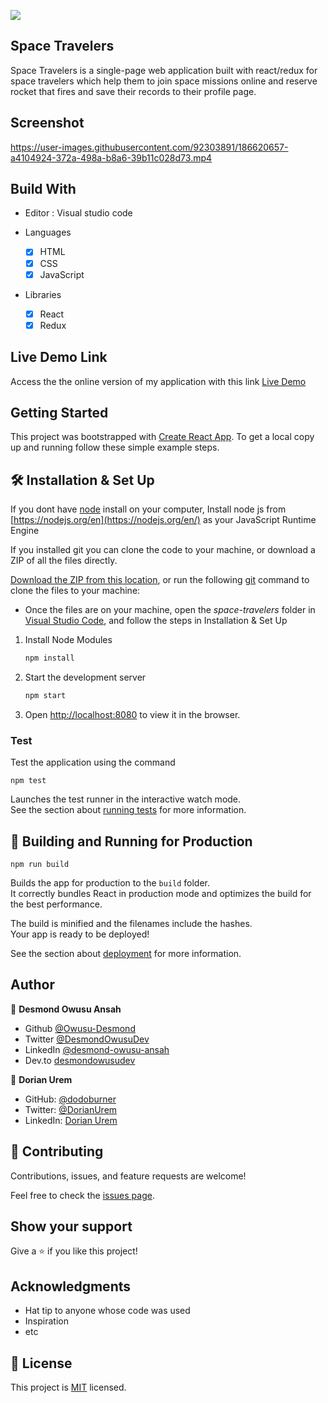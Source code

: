 ![](https://img.shields.io/badge/Microverse-blueviolet)

## Space Travelers

Space Travelers is a single-page web application built with react/redux for space travelers which help them to join space missions online and reserve rocket that fires and save their records to their profile page.

## Screenshot

https://user-images.githubusercontent.com/92303891/186620657-a4104924-372a-498a-b8a6-39b11c028d73.mp4

## Build With

- Editor : Visual studio code

- Languages
  - [x] HTML
  - [x] CSS
  - [x] JavaScript

- Libraries
  - [x] React
  - [x] Redux

## Live Demo Link

Access the the online version of my application with this link
[Live Demo](https://space-travelers-hub1.netlify.app/)


## Getting Started

This project was bootstrapped with [Create React App](https://github.com/facebook/create-react-app).
To get a local copy up and running follow these simple example steps.

## 🛠 Installation & Set Up

If you dont have [node](https://node.org) install on your computer, Install node js from [https://nodejs.org/en](https://nodejs.org/en/) as your JavaScript Runtime Engine

If you installed git you can clone the code to your machine, or download a ZIP of all the files directly.

[Download the ZIP from this location](https://github.com/Owusu-Desmond/space-travelers/archive/refs/heads/main.zip), or run the following [git](https://git-scm.com/downloads) command to clone the files to your machine:

- Once the files are on your machine, open the _space-travelers_ folder in [Visual Studio Code](https://code.visualstudio.com/), and follow the steps in Installation & Set Up

1. Install Node Modules

   ```sh
   npm install
   ```

2. Start the development server

    ````sh
    npm start

3. Open [http://localhost:8080](http://localhost:8080) to view it in the browser.


### Test
Test the application using the command

``` 
npm test
```

Launches the test runner in the interactive watch mode.\
See the section about [running tests](https://facebook.github.io/create-react-app/docs/running-tests) for more information.


## 🚀 Building and Running for Production

``` 
npm run build
```

Builds the app for production to the `build` folder.\
It correctly bundles React in production mode and optimizes the build for the best performance.

The build is minified and the filenames include the hashes.\
Your app is ready to be deployed!

See the section about [deployment](https://facebook.github.io/create-react-app/docs/deployment) for more information.


## Author

👤 **Desmond Owusu Ansah**

- Github [@Owusu-Desmond](https://github.com/Owusu-Desmond)
- Twitter [@DesmondOwusuDev](https://twitter.com/DesmondOwusuDev)
- LinkedIn [@desmond-owusu-ansah](https://www.linkedin.com/in/desmond-owusu-ansah-09274a223/)
- Dev.to [desmondowusudev](https://dev.to/desmondowusudev)

👤 **Dorian Urem**

- GitHub: [@dodoburner](https://github.com/dodoburner)
- Twitter: [@DorianUrem](https://twitter.com/DorianUrem)
- LinkedIn: [Dorian Urem](https://www.linkedin.com/in/dorian-urem-252baa237/)

## 🤝 Contributing

Contributions, issues, and feature requests are welcome!

Feel free to check the [issues page](https://github.com/Owusu-Desmond/space-travelers/issues).

## Show your support

Give a ⭐️ if you like this project!

## Acknowledgments

- Hat tip to anyone whose code was used
- Inspiration
- etc

## 📝 License

This project is [MIT](./LICENSE) licensed.
